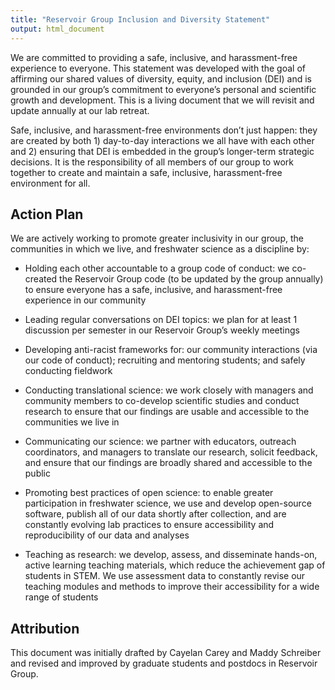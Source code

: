 ```yaml
---
title: "Reservoir Group Inclusion and Diversity Statement"
output: html_document
---
```


We are committed to providing a safe, inclusive, and harassment-free experience to everyone. This statement was developed with the goal of affirming our shared values of diversity, equity, and inclusion (DEI) and is grounded in our group’s commitment to everyone’s personal and scientific growth and development. This is a living document that we will revisit and update annually at our lab retreat.

Safe, inclusive, and harassment-free environments don’t just happen: they are created by both 1) day-to-day interactions we all have with each other and 2) ensuring that DEI is embedded in the group’s longer-term strategic decisions. It is the responsibility of all members of our group to work together to create and maintain a safe, inclusive, harassment-free environment for all.

## Action Plan

We are actively working to promote greater inclusivity in our group, the communities in which we live, and freshwater science as a discipline by:

* Holding each other accountable to a group code of conduct: we co-created the Reservoir Group code (to be updated by the group annually) to ensure everyone has a safe, inclusive, and harassment-free experience in our community

* Leading regular conversations on DEI topics: we plan for at least 1 discussion per semester in our Reservoir Group’s weekly meetings

* Developing anti-racist frameworks for: our community interactions (via our code of conduct); recruiting and mentoring students; and safely conducting fieldwork

* Conducting translational science: we work closely with managers and community members to co-develop scientific studies and conduct research to ensure that our findings are usable and accessible to the communities we live in

* Communicating our science: we partner with educators, outreach coordinators, and managers to translate our research, solicit feedback, and ensure that our findings are broadly shared and accessible to the public

* Promoting best practices of open science: to enable greater participation in freshwater science, we use and develop open-source software, publish all of our data shortly after collection, and are constantly evolving lab practices to ensure accessibility and reproducibility of our data and analyses

* Teaching as research: we develop, assess, and disseminate hands-on, active learning teaching materials, which reduce the achievement gap of students in STEM. We use assessment data to constantly revise our teaching modules and methods to improve their accessibility for a wide range of students


## Attribution

This document was initially drafted by Cayelan Carey and Maddy Schreiber and revised and improved by graduate students and postdocs in Reservoir Group.
